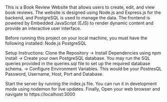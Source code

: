 
This is a Book Review Website that allows users to create, edit, and view book reviews. The website is designed using Node.js and Express.js for the backend, and PostgreSQL is used to manage the data. The frontend is powered by Embedded JavaScript (EJS) to render dynamic content and provide an interactive user interface.

Before running this project on your local machine, you must have the following installed:
Node.js
PostgreSQL

Setup Instructions:
Clone the Repository ->
Install Dependencies using npm install ->
Create your own PostgreSQL database. You may run the SQL queries provided in the queries.sql file to set up the required database schema. ->
Configure Environment Variables. This would be your PostresQL Password, Username, Host, Port and Database.

Start the server by running the index.js file. You can run it in development mode using nodemon for live updates. Finally, Open your web browser and navigate to https://localhost:3000



